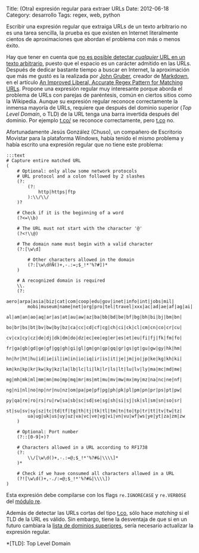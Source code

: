 Title: (Otra) expresión regular para extraer URLs
Date: 2012-06-18
Category: desarrollo
Tags: regex, web, python

Escribir una expresión regular que extraiga URLs de un texto arbitrario no es
una tarea sencilla, la prueba es que existen en Internet literalmente cientos
de aproximaciones que abordan el problema con más o menos éxito.

Hay que tener en cuenta que [no es posible detectar _cualquier_
URL en un texto arbitrario][5], puesto que el espacio es un carácter admitido en
las URLs. Después de dedicar bastante tiempo a buscar en Internet, la
aproximación que más me gustó es la realizada por [John Gruber][1], creador de
[Markdown][2], en el artículo [An Improved Liberal, Accurate Regex Pattern for
Matching URLs][3]. Propone  una expresión regular muy interesante porque aborda
el problema de URLs con parejas de paréntesis, común en ciertos sitios como la
Wikipedia.  Aunque su expresión regular reconoce correctamente la inmensa
mayoría de URLs,
requiere que después del dominio superior (_Top Level Domain_, o TLD) de la URL
tenga una barra invertida después del dominio. Por ejemplo
[t.co/](http://t.co/) se reconoce correctamente, pero [t.co](http://t.co) no.

Afortunadamente Jesús González (Chuso), un compañero de Escritorio Movistar
para la plataforma Windows, había tenido el mismo problema y había escrito una
expresión regular que no tiene este problema:

    :::text
    # Capture entire matched URL
    (
        # Optional: only allow some network protocols
        # URL protocol and a colon followed by 2 slashes
        (?:
            (?:
                http|https|ftp
            ):\\/\\/
        )?

        # Check if it is the beginning of a word
        (?<=\\b)

        # The URL must not start with the character '@'
        (?<!\\@)

        # The domain name must begin with a valid character
        (?:[\w\d]

            # Other characters allowed in the domain
            (?:[\w\dñÑ()+,-.:=;$_!*'%?#])*
        )

        # A recognized domain is required
        \\.
        (?:
            aero|arpa|asia|biz|cat|com|coop|edu|gov|inet|info|int|jobs|mil|
            mobi|museum|name|net|org|pro|tel|travel|xxx|ac|ad|ae|af|ag|ai|
            al|am|an|ao|aq|ar|as|at|au|aw|az|ba|bb|bd|be|bf|bg|bh|bi|bj|bm|bn|
            bo|br|bs|bt|bv|bw|by|bz|ca|cc|cd|cf|cg|ch|ci|ck|cl|cm|cn|co|cr|cu|
            cv|cx|cy|cz|de|dj|dk|dm|do|dz|ec|ee|eg|er|es|et|eu|fi|fj|fk|fm|fo|
            fr|ga|gb|gd|ge|gf|gg|gh|gi|gl|gm|gn|gp|gq|gr|gs|gt|gu|gw|gy|hk|hm|
            hn|hr|ht|hu|id|ie|il|im|in|io|iq|ir|is|it|je|jm|jo|jp|ke|kg|kh|ki|
            km|kn|kp|kr|kw|ky|kz|la|lb|lc|li|lk|lr|ls|lt|lu|lv|ly|ma|mc|md|me|
            mg|mh|mk|ml|mm|mn|mo|mp|mq|mr|ms|mt|mu|mv|mw|mx|my|mz|na|nc|ne|nf|
            ng|ni|nl|no|np|nr|nu|nz|om|pa|pe|pf|pg|ph|pk|pl|pm|pn|pr|ps|pt|pw|
            py|qa|re|ro|rs|ru|rw|sa|sb|sc|sd|se|sg|sh|si|sj|sk|sl|sm|sn|so|sr|
            st|su|sv|sy|sz|tc|td|tf|tg|th|tj|tk|tl|tm|tn|to|tp|tr|tt|tv|tw|tz|
            ua|ug|uk|us|uy|uz|va|vc|ve|vg|vi|vn|vu|wf|ws|ye|yt|za|zm|zw
        )

        # Optional: Port number
        (?::[0-9]+)?

        # Characters allowed in a URL according to RF1738
        (?:
            \\/[\w\d()+,-.:=@;$_!*'%?#&|\\\\]*
        )*

        # Check if we have consumed all characters allowed in a URL
        (?![\w\d()+,-./:=@;$_!*'%?#&|\\\\])
    )

Esta expresión debe compilarse con los flags `re.IGNORECASE` y `re.VERBOSE` del
[módulo re][6].

Además de detectar las URLs cortas del tipo [t.co](t.co), sólo hace
_matching_ si el TLD de la URL es válido. Sin embargo, tiene la desventaja de
que si en un futuro cambiara la [lista de dominios superiores][4], sería
necesario actualizar la expresión regular.

*[TLD]: Top Level Domain

[1]: http://daringfireball.net/
[2]: http://daringfireball.net/projects/markdown/
[3]: http://daringfireball.net/2010/07/improved_regex_for_matching_urls
[4]: http://en.wikipedia.org/wiki/List_of_Internet_top-level_domains
[5]: http://www.codinghorror.com/blog/2008/10/the-problem-with-urls.html
[6]: http://docs.python.org/library/re.html


